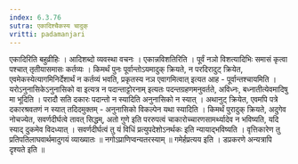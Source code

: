 ```yaml
---
index: 6.3.76
sutra: एकादिश्चैकस्य चादुक्
vritti: padamanjari
---
```


  एकादिरिति बहुव्रीहिः । आदिशब्दो व्यवस्था वचनः । एकान्नविशतिरिति । पूर्वं नञो विशत्यादिभिः समासं कृत्वा पश्चात् तृतीयासमासः कर्तव्यः ।  किमर्थं पुनः पूर्वान्तोऽयमादुक् क्रियते, न परदिरादुट् क्रियेत, एवमेकस्येत्यागमिनिर्देशार्थं न कर्तव्यं भवति, प्रकृतस्य नञ एवागमित्वात् इत्यत आह - पूर्वान्तश्चायमिति । यरोऽनुनासिकेऽनुनासिको वा इत्यत्र न पदान्ताट्टोरनाम् इत्यतः पदन्तग्रहणमनुवर्तते, अविध्नः, बध्नातीत्येवमादिषु मा भूदिति । परादौ सति दकारः पदान्तो न स्यादिति अनुनासिको न स्यात् । अथानुट् क्रियेत, एवमपि पत्रे दकारश्रवतणं न स्यात् तदिदमुक्तम् - अनुनासिको विकल्पेन यथा स्यादिति । किमर्थं पुरादुक् क्रियते, अदुगेव नोचज्येत, सवर्णदीर्घत्वे तावत् सिद्धम्, अतो गुणे इति पररुपत्वं चाकारोच्चारणसामर्थ्यादेव न भविष्यति, यदि स्याद् दुकमेव विदध्यात् । सवर्णदीर्घत्वं तु यं विधिं प्रत्युपदेशोऽनर्थकः इति न्यायाद्भविष्यति । वृत्तिकारेण तु प्रतिपतिलाघवार्थमादुगयं व्याख्यातः ॥  नगोऽप्राणिप्वन्यतरस्याम् ॥ गमेर्हप्रत्यय इति । डप्रकरणे अन्यत्रापि दृश्यते इति ॥